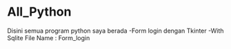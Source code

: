 # All_Python
 Disini semua program python saya berada
 -Form login dengan Tkinter 
 	-With Sqlite
 		File Name : Form_login
